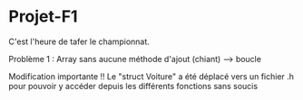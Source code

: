 # Projet-F1

C'est l'heure de tafer le championnat.

Problème 1 : Array sans aucune méthode d'ajout (chiant) --> boucle

Modification importante !! Le "struct Voiture" a été déplacé vers un fichier .h pour pouvoir y accéder depuis les différents fonctions sans soucis
